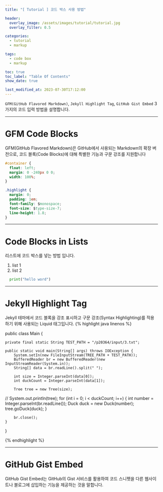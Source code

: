 ```yaml
---
title: "[ Tutorial ] 코드 박스 사용 방법"

header:
  overlay_image: /assets/images/tutorial/tutorial.jpg
  overlay_filter: 0.5

categories:
  - tutorial
  - markup

tags:
  - code box
  - markup

toc: true
toc_label: "Table Of Contents"
show_date: true

last_modified_at: 2023-07-30T17:12:00
---
```


`GFM(GitHub Flavored Markdown)`, `Jekyll Highlight Tag`, `GitHub Gist Embed` 3가지의 코드 입력 방법을 설명합니다.

---

# GFM Code Blocks
GFM(GitHub Flavored Markdown)은 GitHub에서 사용되는 Markdown의 확장 버전으로, 코드 블록(Code Blocks)에 대해 특별한 기능과 구문 강조를 지원합니다

``` css
#container {
  float: left;
  margin: 0 -240px 0 0;
  width: 100%;
}
```

``` css
.highlight {
  margin: 0;
  padding: 1em;
  font-family: $monospace;
  font-size: $type-size-7;
  line-height: 1.8;
}
```

---

# Code Blocks in Lists
리스트에 코드 박스를 넣는 방법 입니다. 
1. list 1
2. list 2
  ``` python
    print("hello word")
  ```

---

# Jekyll Highlight Tag
Jekyll 테마에서 코드 블록을 강조 표시하고 구문 강조(Syntax Highlighting)를 적용하기 위해 사용되는 Liquid 태그입니다.
{% highlight java linenos %}

public class Main {

    private final static String TEST_PATH = "/p20364/input/3.txt";

    public static void main(String[] args) throws IOException {
        System.setIn(new FileInputStream(TREE_PATH + TEST_PATH));
        BufferedReader br = new BufferedReader(new InputStreamReader(System.in));
        String[] data = br.readLine().split(" ");

        int size = Integer.parseInt(data[0]);
        int duckCount = Integer.parseInt(data[1]);

        Tree tree = new Tree(size);
//        System.out.println(tree);
        for (int i = 0; i < duckCount; i++) {
            int number = Integer.parseInt(br.readLine());
            Duck duck = new Duck(number);
            tree.goDuck(duck);
        }

        br.close();
    }
}

{% endhighlight %}

---

# GitHub Gist Embed
GitHub Gist Embed는 GitHub의 Gist 서비스를 활용하여 코드 스니펫을 다른 웹사이트나 블로그에 삽입하는 기능을 제공하는 것을 말합니다.

<script src="https://gist.github.com/mmistakes/77c68fbb07731a456805a7b473f47841.js"></script>